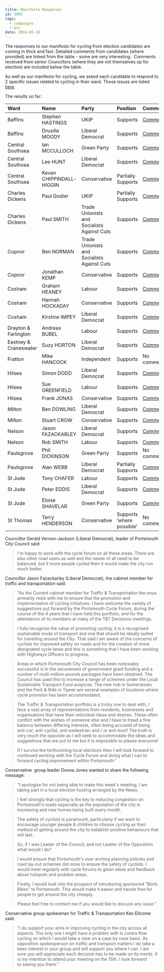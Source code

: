 ```yaml
---
title: Manifesto Responses
id: 3993
tags:
  - campaigns
  - pcc
date: 2014-05-16
---
```


The responses to our manifesto for cycling from election candidates are coming in thick and fast. Detailed comments from candidates (where provided) are linked from the table - some are very interesting.  Comments received from senior Councillors (where they are not themselves up for election) are included below the table.

As well as our manifesto for cycling, we asked each candidate to respond to 2 specific issues related to cycling in their ward. Those issues are listed [here](http://www.pompeybug.co.uk/infrastructure/ward-issues/ "Ward Issues").

The results so far:


| Ward | Name | Party | Position | Comments | 
| :---- | :---- | :----- | :-------- | :-------- |
| Baffins | Stephen HASTINGS | UKIP | Supports | [Comments](/infrastructure/stephen-hastings-comments/) |
| Baffins | Drusilla MOODY | Liberal Democrat | Supports | [Comments](http://www.pompeybug.co.uk/infrastructure/drusilla-moody-comments/) |
| Central Southsea | Ian MCCULLOCH | Green Party | Supports | [Comments](http://www.pompeybug.co.uk/infrastructure/ian-mcculloch-comments/) |
| Central Southsea | Lee HUNT | Liberal Democrat | Supports | [Comments](http://www.pompeybug.co.uk/infrastructure/lee-hunt-comments/) |
| Central Southsea | Kevan CHIPPINDALL-HIGGIN | Conservative | Partially Supports | [Comments](http://www.pompeybug.co.uk/infrastructure/kevan-chippindall-higgin-comments/) |
| Charles Dickens | Paul Godier | UKIP | Partially Supports | [Comments](http://www.pompeybug.co.uk/infrastructure/paul-godier-comments/) |
| Charles Dickens | Paul SMITH | Trade Unionists and Socialists Against Cuts | Supports | [Comments](http://www.pompeybug.co.uk/infrastructure/paul-smith-comments/) |
| Copnor | Ben NORMAN | Trade Unionists and Socialists Against Cuts | Supports | [Comments](http://www.pompeybug.co.uk/infrastructure/ben-norman-comments/) |
| Copnor | Jonathan KEMP | Conservative | Supports | [Comments](http://www.pompeybug.co.uk/infrastructure/jonathan-kemp-comments/) |
| Cosham | Graham HEANEY | Labour | Supports | [Comments](http://www.pompeybug.co.uk/infrastructure/graham-heaney-comments/) |
| Cosham | Hannah HOCKADAY | Conservative | Supports | [Comments](http://www.pompeybug.co.uk/infrastructure/hannah-hockaday-comments/) |
| Cosham | Kirstine IMPEY | Liberal Democrat | Supports | [Comments](http://www.pompeybug.co.uk/infrastructure/kirstine-impey-comments/) |
| Drayton &amp; Farlington | Andreas BUBEL | Labour | Supports | [Comments](http://www.pompeybug.co.uk/infrastructure/andreas-bubel-comments/) |
| Eastney &amp; Craneswater | Suzy HORTON | Liberal Democrat | Supports | [Comments](http://www.pompeybug.co.uk/infrastructure/suzy-horton-comments/) |
| Fratton | Mike HANCOCK | Independent | Supports | No comments |
| Hilsea | Simon DODD | Liberal Democrat | Supports | [Comments](http://www.pompeybug.co.uk/infrastructure/simon-dodd-comments/) |
| Hilsea | Sue GREENFIELD | Labour | Supports | [Comments](http://www.pompeybug.co.uk/infrastructure/sue-greenfield-comments/) |
| Hilsea | Frank JONAS | Conservative | Supports | [Comments](http://www.pompeybug.co.uk/infrastructure/frank-jonas-comments/) |
| Milton | Ben DOWLING | Liberal Democrat | Supports | [Comments](http://www.pompeybug.co.uk/infrastructure/ben-dowling-comments/) |
| Milton | Stuart CROW | Conservative | Supports | [Comments](http://www.pompeybug.co.uk/infrastructure/stuart-crow-comments/) |
| Nelson | Jason FAZACKARLEY | Liberal Democrat | Supports | [Comments](http://www.pompeybug.co.uk/infrastructure/jason-fazackarley-comments/) |
| Nelson | Rob SMITH | Labour | Supports | [Comments](http://www.pompeybug.co.uk/infrastructure/rob-smith-comments/) |
| Paulsgrove | Phil DICKINSON | Green Party | Supports | No comments |
| Paulsgrove | Alan WEBB | Liberal Democrat | Partially Supports | [Comments](http://www.pompeybug.co.uk/infrastructure/alan-webb-comments/) |
| St Jude | Tony CHAFER | Labour | Supports | [Comments](http://www.pompeybug.co.uk/infrastructure/tony-chafer-comments/) |
| St Jude | Peter EDDIS | Liberal Democrat | Supports | [Comments](http://www.pompeybug.co.uk/infrastructure/peter-eddis-comments/) |
| St Jude | Eloise SHAVELAR | Green Party | Supports | [Comments](http://www.pompeybug.co.uk/infrastructure/eloise-shavelar-comments/) |
| St Thomas | Terry HENDERSON | Conservative | Supports ‘where possible’ | No comments |

Councillor Gerald Vernon-Jackson (Liberal Democrat), leader of Portsmouth City Council said:
> I'm happy to work with the cycle forum on all these areas. There are also other road users as well and the needs of all need to be balanced, but if more people cycled then it would make the city run much better.

Councillor Jason Fazackarley (Liberal Democrat), the cabinet member for traffic and transportation said:
> "As the Current cabinet member for Traffic &amp; Transportation the onus primarily rests with me to ensure that the promotion and implementation of cycling initiatives. I have welcome the variety of suggestions put forward by the Portsmouth Cycle Forum, during the course of the 4 years that I have held this portfolio, and for the attendance of its members at many of the T&amp;T Decisions meetings.

> I fully recognise the value of promoting cycling, it is a recognised sustainable mode of transport and one that should be ideally suited for travelling around the City. That said I am aware of the concerns of cyclists for improved safety on roads and for the creation of more designated cycle lanes and this is something that I have been working with Highways Officers to progress.

> Areas in which Portsmouth City Council has been noticeably successful is in the securement of government grant funding and a number of multi-million pounds packages have been obtained. The Council has used this to increase a range of schemes under the Local Sustainable Transport Fund auspices. The new hub in Somerstown and the Park &amp; Ride in Tipner are several examples of locations where cycle provision has been accommodated.

> The Traffic &amp; Transportation portfolio is a tricky one to deal with, I face a vast array of representations from residents, businesses and organisations that have their individual ideas and desires. These often conflict with the wishes of someone else and I have to tread a fine balance between differing interests, often being accused of being anti-car, anti-cyclist, anti-pedestrian and / or anti-bus!! The truth is very much the opposite as I will seek to accommodate the ideas and suggestions that are put to me but it is impossible to please everyone!

> If I survive the forthcoming local elections then I will look forward to continued working with the Cycle Forum and doing what I can to forward cycling improvement within Portsmouth."

Conservative  group leader Donna Jones wanted to share the following message:
> "I apologise for not being able to make this week's meeting, I am taking part in a local election husting arranged by the News.

> I feel strongly that cycling is the key to reducing congestion on Portsmouth's roads especially as the population of the city is increasing and new homes being built every month.

> The safety of cyclists is paramount, particularly if we want to encourage younger people &amp; children to choose cycling as their method of getting around the city to establish positive behaviours that will last.

> So, if I was Leader of the Council, and not Leader of the Opposition what would I do?

> I would ensure that Portsmouth's over arching planning policies and road lay-out schemes did more to ensure the safety of cyclists. I would meet regularly with cycle forums to glean ideas and feedback about hotspots and problem areas.

> Finally, I would look into the prospect of introducing sponsored "Boris Bikes" to Portsmouth. This would make it easier and hassle free for people to get around the city cheaply.

> Please feel free to contact me if you would like to discuss any issue."

Conservative group spokesman for Traffic &amp; Transportation Ken Ellcome said:
> "I do support your aims in improving cycling in the city across all aspects. The only one I might have a problem with is contra flow cycling on which I would take a view on a case by case basis.
> As opposition spokesperson on traffic and transport matters I do take a keen interest in your group and will support you where I can. I am sure you will appreciate each decision has to be made on its merits.
> It is my intention to attend your meeting on the 15th. I look forward to seeing you there."

